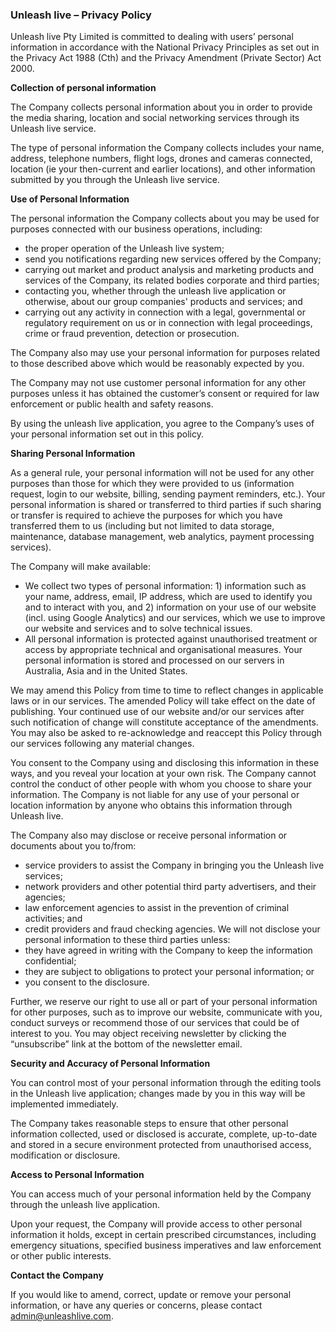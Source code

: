 ### Unleash live – Privacy Policy


Unleash live Pty Limited is committed to dealing with users’ personal information in accordance with the National Privacy Principles as set out in the Privacy Act 1988 (Cth) and the Privacy Amendment (Private Sector) Act 2000.


**Collection of personal information** 
 
The Company collects personal information about you in order to provide the media sharing, location and social networking services through its Unleash live service.


The type of personal information the Company collects includes your name, address, telephone numbers, flight logs, drones and cameras connected, location (ie your then-current and earlier locations), and other information submitted by you through the Unleash live service.  


**Use of Personal Information**  

The personal information the Company collects about you may be used for purposes connected with our business operations, including:
* the proper operation of the Unleash live system; 
* send you notifications regarding new services offered by the Company; 
* carrying out market and product analysis and marketing products and services of the Company, its related bodies corporate and third parties; 
* contacting you, whether through the unleash live application or otherwise, about our group companies' products and services; and
* carrying out any activity in connection with a legal, governmental or regulatory requirement on us or in connection with legal proceedings, crime or fraud prevention, detection or prosecution. 


The Company also may use your personal information for purposes related to those described above which would be reasonably expected by you. 


The Company may not use customer personal information for any other purposes unless it has obtained the customer’s consent or required for law enforcement or public health and safety reasons.


By using the unleash live application, you agree to the Company’s uses of your personal information set out in this policy. 


**Sharing Personal Information**  


As a general rule, your personal information will not be used for any other purposes than those for which they were provided to us (information request, login to our website, billing, sending payment reminders, etc.). Your personal information is shared or transferred to third parties if such sharing or transfer is required to achieve the purposes for which you have transferred them to us (including but not limited to data storage, maintenance, database management, web analytics, payment processing services). 


The Company will make available:
* We collect two types of personal information: 1) information such as your name, address, email, IP address, which are used to identify you and to interact with you, and 2) information on your use of our website (incl. using Google Analytics) and our services, which we use to improve our website and services and to solve technical issues.
* All personal information is protected against unauthorised treatment or access by appropriate technical and organisational measures. Your personal information is stored and processed on our servers in Australia, Asia and in the United States.

We may amend this Policy from time to time to reflect changes in applicable laws or in our services. The amended Policy will take effect on the date of publishing. Your continued use of our website and/or our services after such notification of change will constitute acceptance of the amendments. You may also be asked to re-acknowledge and reaccept this Policy through our services following any material changes.

You consent to the Company using and disclosing this information in these ways, and you reveal your location at your own risk.  The Company cannot control the conduct of other people with whom you choose to share your information.  The Company is not liable for any use of your personal or location information by anyone who obtains this information through Unleash live. 


The Company also may disclose or receive personal information or documents about you to/from:
* service providers to assist the Company in bringing you the Unleash live services; 
* network providers and other potential third party advertisers, and their agencies; 
* law enforcement agencies to assist in the prevention of criminal activities; and
* credit providers and fraud checking agencies. 
We will not disclose your personal information to these third parties unless:
* they have agreed in writing with the Company to keep the information confidential; 
* they are subject to obligations to protect your personal information; or
* you consent to the disclosure.


Further, we reserve our right to use all or part of your personal information for other purposes, such as to improve our website, communicate with you, conduct surveys or recommend those of our services that could be of interest to you. You may object receiving newsletter by clicking the “unsubscribe” link at the bottom of the newsletter email.


**Security and Accuracy of Personal Information**  

You can control most of your personal information through the editing tools in the Unleash live application; changes made by you in this way will be implemented immediately.  


The Company takes reasonable steps to ensure that other personal information collected, used or disclosed is accurate, complete, up-to-date and stored in a secure environment protected from unauthorised access, modification or disclosure.  


**Access to Personal Information** 
 
You can access much of your personal information held by the Company through the unleash live application. 


Upon your request, the Company will provide access to other personal information it holds, except in certain prescribed circumstances, including emergency situations, specified business imperatives and law enforcement or other public interests.  


**Contact the Company**  

If you would like to amend, correct, update or remove your personal information, or have any queries or concerns, please contact admin@unleashlive.com.
